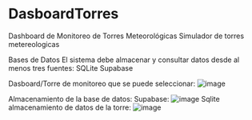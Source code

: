 # DasboardTorres
Dashboard de Monitoreo de Torres Meteorológicas
Simulador de torres metereologicas

Bases de Datos
El sistema debe almacenar y consultar datos desde al menos tres fuentes:
 SQLite
 Supabase


Dasboard/Torre de monitoreo que se puede seleccionar:
![image](https://github.com/user-attachments/assets/89b554ca-b4cf-4fd4-a09e-7395b29ac9d7)

Almacenamiento de la base de datos:
Supabase:
![image](https://github.com/user-attachments/assets/05b47a4d-2843-4b18-8873-a0d946635bb8)
Sqlite almacenamiento de datos de la torre:
![image](https://github.com/user-attachments/assets/f09eff61-5f1e-4684-840d-a72722d50054)


